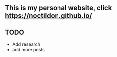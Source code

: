 ## This is my personal website, click https://noctildon.github.io/

## TODO
- Add research
- add more posts